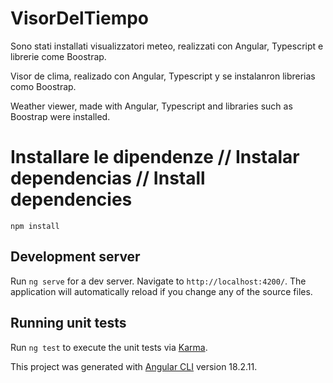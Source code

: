 # VisorDelTiempo

Sono stati installati visualizzatori meteo, realizzati con Angular, Typescript e librerie come Boostrap.

Visor de clima, realizado con Angular, Typescript y se instalanron librerias como Boostrap.

Weather viewer, made with Angular, Typescript and libraries such as Boostrap were installed.

# Installare le dipendenze // Instalar dependencias // Install dependencies

`npm install`

## Development server

Run `ng serve` for a dev server. Navigate to `http://localhost:4200/`. The application will automatically reload if you change any of the source files.


## Running unit tests

Run `ng test` to execute the unit tests via [Karma](https://karma-runner.github.io).



This project was generated with [Angular CLI](https://github.com/angular/angular-cli) version 18.2.11.
